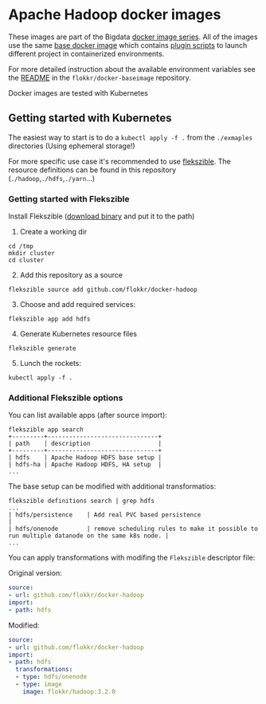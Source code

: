 # Apache Hadoop docker images

These images are part of the Bigdata [docker image series](https://github.com/flokkr). All of the images use the same [base docker image](https://github.com/flokkr/docker-baseimage) which contains [plugin scripts](https://github.com/flokkr/launcher/) to launch different project in containerized environments.

For more detailed instruction about the available environment variables see the [README](https://github.com/flokkr/docker-baseimage/blob/master/README.md) in the `flokkr/docker-baseimage` repository.

Docker images are tested with Kubernetes

## Getting started with Kubernetes

The easiest way to start is to do a `kubectl apply -f .` from the `./exmaples` directories (Using ephemeral storage!)

For more specific use case it's recommended to use [flekszible](https://github.com/elek/flekszible). The resource definitions can be found in this repository (`./hadoop`,`./hdfs`,`./yarn`...)

### Getting started with Flekszible

Install Flekszible ([download  binary](https://github.com/elek/flekszible/releases) and put it to the path)

1. Create a working dir

```
cd /tmp
mkdir cluster
cd cluster
```

2. Add this repository as a source

```
flekszible source add github.com/flokkr/docker-hadoop
```

3. Choose and add required services:

```
flekszible app add hdfs
```

4. Generate Kubernetes resource files

```
flekszible generate 
```

5. Lunch the rockets:

```
kubectl apply -f .
```

### Additional Flekszible options

You can list available apps (after source import):

```
flekszible app search
+---------+-------------------------------+
| path    | description                   |
+---------+-------------------------------+
| hdfs    | Apache Hadoop HDFS base setup |
| hdfs-ha | Apache Hadoop HDFS, HA setup  |
...
```

 The base setup can be modified with additional transformatios:

```
flekszible definitions search | grep hdfs
...
| hdfs/persistence    | Add real PVC based persistence                                                             |
| hdfs/onenode        | remove scheduling rules to make it possible to run multiple datanode on the same k8s node. |
...
```

 You can apply transformations with modifing the `Flekszible` descriptor file: 

Original version:

```yaml
source:
- url: github.com/flokkr/docker-hadoop
import:
- path: hdfs
```


Modified:

```yaml
source:
- url: github.com/flokkr/docker-hadoop
import:
- path: hdfs
  transformations:
  - type: hdfs/onenode
  - type: image
    image: flokkr/hadoop:3.2.0
```
